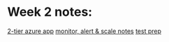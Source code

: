# Week 2 notes: 

[2-tier azure app](2-tier-azure-app/README.md)
[monitor, alert & scale notes](monitor-alert-scale/README.md)
[test prep](monitor-alert-scale/testtopics.md)